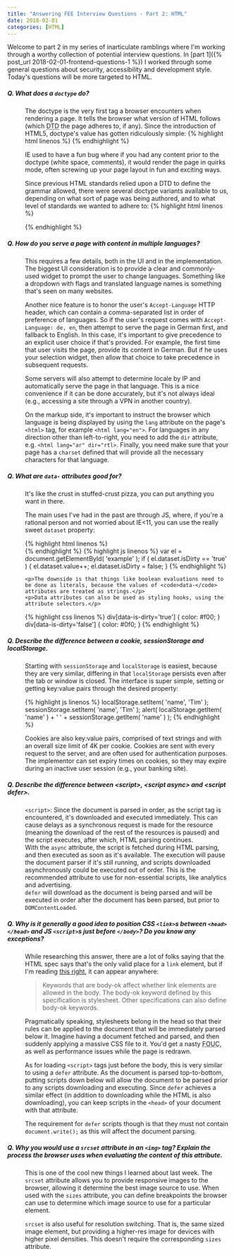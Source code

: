 ```yaml
---
title: "Answering FEE Interview Questions - Part 2: HTML"
date: 2018-02-01
categories: [HTML]
---
```


Welcome to part 2 in my series of inarticulate ramblings where I'm working through a worthy collection of potential interview questions. In [part 1]({% post_url 2018-02-01-frontend-questions-1 %}) I worked through some general questions about security, accessibility and development style. Today's questions will be more targeted to HTML.

<dl>
  <dt><h5><b>Q.</b> What does a <code>doctype</code> do?</h5></dt>
  <dd>
    <p>
    The doctype is the very first tag a browser encounters when rendering a page. It tells the browser what version of HTML follows (which <abbr title="Document Type Definition">DTD</abbr> the page adheres to, if any). Since the introduction of HTML5, doctype's value has gotten ridiculously simple:
{% highlight html linenos %}
<!doctype html>
{% endhighlight %}
    </p>
    <p>IE used to have a fun bug where if you had any content prior to the doctype (white space, comments), it would render the page in quirks mode, often screwing up your page layout in fun and exciting ways.</p>
    <p>Since previous HTML standards relied upon a DTD to define the grammar allowed, there were several doctype variants available to us, depending on what sort of page was being authored, and to what level of standards we wanted to adhere to:
{% highlight html linenos %}
<!DOCTYPE HTML PUBLIC "-//W3C//DTD HTML 4.01//EN" 
"http://www.w3.org/TR/html4/strict.dtd">

<!DOCTYPE HTML PUBLIC "-//W3C//DTD HTML 4.01 
Transitional//EN" "http://www.w3.org/TR/html4/loose.dtd">

<!DOCTYPE html PUBLIC "-//W3C//DTD XHTML 1.0 Strict//EN" 
"http://www.w3.org/TR/xhtml1/DTD/xhtml1-strict.dtd">

<!DOCTYPE html PUBLIC "-//W3C//DTD XHTML 1.0 Transitional//EN"
"http://www.w3.org/TR/xhtml1/DTD/xhtml1-transitional.dtd">
{% endhighlight %}
    </p>

  </dd>
  <dt><h5><b>Q.</b> How do you serve a page with content in multiple languages?</h5></dt>
  <dd>
    <p>This requires a few details, both in the UI and in the implementation. The biggest UI consideration is to provide a clear and commonly-used widget to prompt the user to change languages. Something like a dropdown with flags and translated language names is something that's seen on many websites.</p>
    <p>Another nice feature is to honor the user's <code>Accept-Language</code> HTTP header, which can contain a comma-separated list in order of preference of languages. So if the user's request comes with <code>Accept-Language: de, en</code>, then attempt to serve the page in German first, and fallback to English. In this case, it's important to give precedence to an explicit user choice if that's provided. For example, the first time that user visits the page, provide its content in German. But if he uses your selection widget, then allow that choice to take precedence in subsequent requests.</p>
    <p>Some servers will also attempt to determine locale by IP and automatically serve the page in that language. This is a nice convenience if it can be done accurately, but it's not always ideal (e.g., accessing a site through a VPN in another country).</p>
    <p>On the markup side, it's important to instruct the browser which language is being displayed by using the <code>lang</code> attribute on the page's <code>&lt;html&gt;</code> tag, for example <code>&lt;html lang="en"&gt;</code>. For languages in any direction other than left-to-right, you need to add the <code>dir</code> attribute, e.g. <code>&lt;html lang="ar" dir="rtl&gt;</code>. Finally, you need make sure that your page has a <code>charset</code> defined that will provide all the necessary characters for that language.</p>
  </dd>
  <dt><h5><b>Q.</b> What are <code>data-</code> attributes good for?</h5></dt>
  <dd>
    <p>It's like the crust in stuffed-crust pizza, you can put anything you want in there.</p>
    <p>The main uses I've had in the past are through JS, where, if you're a rational person and not worried about IE&lt;11, you can use the really sweet <code>dataset</code> property:</p>
{% highlight html linenos %}
<div id="example" data-value="3" data-is-dirty="false"></div>
{% endhighlight %}
{% highlight js linenos %}
var el = document.getElementById( 'example' );
if ( el.dataset.isDirty == 'true' ) {
  el.dataset.value++;
  el.dataset.isDirty = false;
}
{% endhighlight %}

    <p>The downside is that things like boolean evaluations need to be done as literals, because the values of <code>data-</code> attributes are treated as strings.</p>
    <p>Data attributes can also be used as styling hooks, using the attribute selectors.</p>
{% highlight css linenos %}
div[data-is-dirty='true'] {
  color: #f00;
}
div[data-is-dirty='false'] {
  color: #0f0;
}
{% endhighlight %}
  </dd>
  <dt><h5><b>Q.</b> Describe the difference between a cookie, sessionStorage and localStorage.</h5></dt>
  <dd>
    <p>Starting with <code>sessionStorage</code> and <code>localStorage</code> is easiest, because they are very similar, differing in that <code>localStorage</code> persists even after the tab or window is closed. The interface is super simple, setting or getting key:value pairs through the desired property:</p>
{% highlight js linenos %}
localStorage.setItem( 'name', 'Tim' );
sessionStorage.setItem( 'name', 'Tim' );
alert( localStorage.getItem( 'name' ) + ' ' 
       + sessionStorage.getItem( 'name' ) );
{% endhighlight %} 
    <p>Cookies are also key:value pairs, comprised of text strings and with an overall size limit of 4K per cookie. Cookies are sent with every request to the server, and are often used for authentication purposes. The implementor can set expiry times on cookies, so they may expire during an inactive user session (e.g., your banking site).</p>
  </dd>
  <dt><h5><b>Q.</b> Describe the difference between &lt;script&gt;, &lt;script async&gt; and &lt;script defer&gt;.</h5></dt>
  <dd>
    <code>&lt;script&gt;</code>: Since the document is parsed in order, as the script tag is encountered, it's downloaded and executed immediately. This can cause delays as a synchronous request is made for the resource (meaning the download of the rest of the resources is paused) and the script executes, after which, HTML parsing continues.
  </dd>
  <dd>
    With the <code>async</code> attribute, the script is fetched during HTML parsing, and then executed as soon as it's available. The execution will pause the document parser if it's still running, and scripts downloaded asynchronously could be executed out of order. This is the recommended attribute to use for non-essential scripts, like analytics and advertising.
  </dd>
  <dd>
    <code>defer</code> will download as the document is being parsed and will be executed in order after the document has been parsed, but prior to <code>DOMContentLoaded</code>.    
  </dd>
  <dt><h5><b>Q.</b> Why is it generally a good idea to position CSS <code>&lt;link&gt;</code>s between <code>&lt;head&gt;&lt;/head&gt;</code> and JS <code>&lt;script&gt;</code>s just before <code>&lt;/body&gt;</code>? Do you know any exceptions?</h5></dt>
  <dd>
    <p>While researching this answer, there are a lot of folks saying that the HTML spec says that's the only valid place for a <code>link</code> element, but if I'm reading <a href="https://www.w3.org/TR/2017/REC-html52-20171214/links.html#body-ok" target="_blank">this right</a>, it can appear anywhere:</p>
    <blockquote class="blockquote">Keywords that are body-ok affect whether link elements are allowed in the body. The body-ok keyword defined by this specification is stylesheet. Other specifications can also define body-ok keywords.</blockquote>
    <p>Pragmatically speaking, stylesheets belong in the head so that their rules can be applied to the document that will be immediately parsed below it. Imagine having a document fetched and parsed, and then suddenly applying a massive CSS file to it. You'd get a nasty <abbr title="Flash of Unstyled Content">FOUC</abbr>, as well as performance issues while the page is redrawn.</p>
    <p>As for loading <code>&lt;script&gt;</code> tags just before the body, this is very similar to using a <code>defer</code> attribute. As the document is parsed top-to-bottom, putting scripts down below will allow the document to be parsed prior to any scripts downloading and executing. Since <code>defer</code> achieves a similar effect (in addition to downloading while the HTML is also downloading), you can keep scripts in the <code>&lt;head&gt;</code> of your document with that attribute.</p>
    <p>The requirement for <code>defer</code> scripts though is that they must not contain <code>document.write();</code> as this will affect the document parsing.</p> 
  </dd>
  <dt><h5><b>Q.</b> Why you would use a <code>srcset</code> attribute in an <code>&lt;img&gt;</code> tag? Explain the process the browser uses when evaluating the content of this attribute.</h5></dt>
  <dd>
    <p>This is one of the cool new things I learned about last week. The <code>srcset</code> attribute allows you to provide responsive images to the browser, allowing it determine the best image source to use. When used with the <code>sizes</code> attribute, you can define breakpoints the browser can use to determine which image source to use for a particular element.</p>
    <p><code>srcset</code> is also useful for resolution switching. That is, the same sized image element, but providing a higher-res image for devices with higher pixel densities. This doesn't require the corresponding <code>sizes</code> attribute.</p>
  </dd>
</dl>